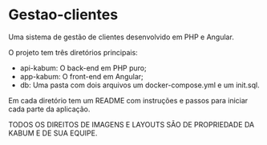 # Gestao-clientes

Uma sistema de gestão de clientes desenvolvido em PHP e Angular.

O projeto tem três diretórios principais:

-   api-kabum: O back-end em PHP puro;
-   app-kabum: O front-end em Angular;
-   db: Uma pasta com dois arquivos um docker-compose.yml e um init.sql.

Em cada diretório tem um README com instruções e passos para iniciar cada parte
da aplicação.

TODOS OS DIREITOS DE IMAGENS E LAYOUTS SÃO DE PROPRIEDADE DA KABUM E DE SUA
EQUIPE.
